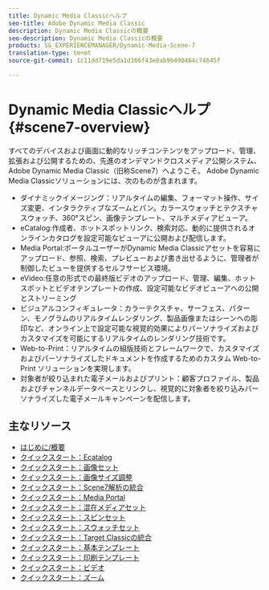 ```yaml
---
title: Dynamic Media Classicヘルプ
seo-title: Adobe Dynamic Media Classic
description: Dynamic Media Classicの概要
seo-description: Dynamic Media Classicの概要
products: SG_EXPERIENCEMANAGER/Dynamic-Media-Scene-7
translation-type: tm+mt
source-git-commit: 1c11dd719e5da1d166f43e0ab9b490464c74645f

---
```



# Dynamic Media Classicヘルプ {#scene7-overview}

すべてのデバイスおよび画面に動的なリッチコンテンツをアップロード、管理、拡張および公開するための、先進のオンデマンドクロスメディア公開システム、Adobe Dynamic Media Classic（旧称Scene7）へようこそ。 Adobe Dynamic Media Classicソリューションには、次のものが含まれます。

* ダイナミックイメージング：リアルタイムの編集、フォーマット操作、サイズ変更、インタラクティブなズームとパン。カラースウォッチとテクスチャスウォッチ、360°スピン、画像テンプレート、マルチメディアビューア。
* eCatalog:作成者、ホットスポットリンク、検索対応、動的に提供されるオンラインカタログを設定可能なビューアに公開および配信します。
* Media Portal:ポータルユーザーがDynamic Media Classicアセットを容易にアップロード、参照、検索、プレビューおよび書き出せるように、管理者が制御したビューを提供するセルフサービス環境。
* eVideo:任意の形式での最終版ビデオのアップロード、管理、編集、ホットスポットとビデオテンプレートの作成、設定可能なビデオビューアへの公開とストリーミング
* ビジュアルコンフィギュレータ：カラーテクスチャ、サーフェス、パターン、モノグラムのリアルタイムレンダリング、製品画像またはシーンへの彫印など、オンライン上で設定可能な視覚的効果によりパーソナライズおよびカスタマイズを可能にするリアルタイムのレンダリング技術です。
* Web-to-Print：リアルタイムの組版技術とフレームワークで、カスタマイズおよびパーソナライズしたドキュメントを作成するためのカスタム Web-to-Print ソリューションを実現します。
* 対象者が絞り込まれた電子メールおよびプリント：顧客プロファイル、製品およびチャンネルデータベースとリンクし、視覚的に対象者を絞り込みパーソナライズした電子メールキャンペーンを配信します。

## 主なリソース

* [はじめに/概要](/help/scene7-platform-overview.md)
* [クイックスタート：Ecatalog](/help/quick-start-ecatalog.md)
* [クイックスタート：画像セット](/help/quick-start-image-sets.md)
* [クイックスタート：画像サイズ調整](/help/quick-start-image-sizing.md)
* [クイックスタート：Scene7解析の統合](/help/quick-start-integrating-scene7-analytics.md)
* [クイックスタート：Media Portal](/help/quick-start-media-portal-administration.md)
* [クイックスタート：混在メディアセット](/help/quick-start-mixed-media-sets.md)
* [クイックスタート：スピンセット](/help/quick-start-spin-sets.md)
* [クイックスタート：スウォッチセット](/help/quick-start-swatch-sets.md)
* [クイックスタート：Target Classicの統合](/help/quick-start-target-classic-integration.md)
* [クイックスタート：基本テンプレート](/help/quick-start-template-basics.md)
* [クイックスタート：印刷テンプレート](/help/quick-start-template-publishing.md)
* [クイックスタート：ビデオ](/help/quick-start-video.md)
* [クイックスタート：ズーム](/help/quick-start-zoom.md)

